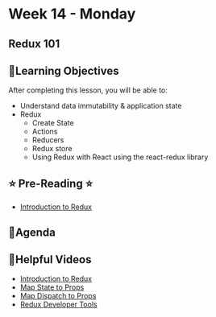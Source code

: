 # Week 14 - Monday

## Redux 101

## 📍Learning Objectives
After completing this lesson, you will be able to:

- Understand data immutability & application state
- Redux
    - Create State
    - Actions
    - Reducers
    - Redux store
    - Using Redux with React using the react-redux library 

## ⭐️ Pre-Reading ⭐️
- [Introduction to Redux](https://digitalcrafts.instructure.com/courses/252/pages/reading-intro-to-redux?module_item_id=23545)
<!-- - [State, Actions, and Reducers](https://learn.digitalcrafts.com/immersive/lessons/full-stack-frameworks/state-actions-reducers/) -->

## 📍Agenda

<!-- ## 🟡 Lecture Presentations
- [React and Redux](https://dc-web2.onrender.com/p2/Redux/Redux101.html#1) -->

<!-- ## 🟣Labs

[redux 101 lab](https://github.com/veros-labs/lab-redux101) -->

<!-- ## 🟠Homework 
[redux 101 hw](https://github.com/veros-labs/hw-redux-101) -->

## 🔵Helpful Videos
- [Introduction to Redux](https://www.youtube.com/watch?v=X2YOF5bdZlo)
- [Map State to Props](https://www.youtube.com/watch?v=tdcwdXZ1TNw)
- [Map Dispatch to Props](https://www.youtube.com/watch?v=6xeILLnODK0)
- [Redux Developer Tools](https://www.youtube.com/watch?v=nm8RF5QqZ2w)

<!-- ## ✔️Todo Checklist
- [ ]

## 🔶Vocabulary

## 🔷Test Your knowledge


## Resources 
- []() -->



